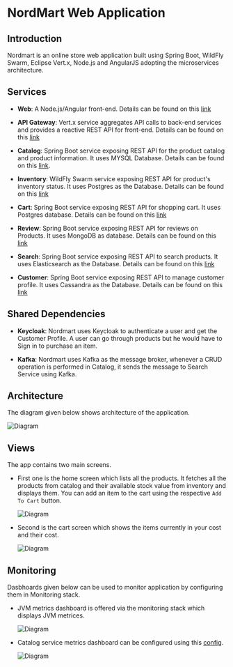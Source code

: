 # NordMart Web Application

## Introduction

Nordmart is an online store web application built using Spring Boot, WildFly Swarm, Eclipse Vert.x, Node.js and AngularJS adopting the microservices architecture.

## Services

* **Web**: A Node.js/Angular front-end. Details can be found on this [link](https://github.com/stakater-lab/stakater-nordmart-web)

* **API Gateway**: Vert.x service aggregates API calls to back-end services and provides a reactive REST API for front-end. Details can be found on this [link](https://github.com/stakater-lab/stakater-nordmart-gateway-vertx)

* **Catalog**: Spring Boot service exposing REST API for the product catalog and product information. It uses MYSQL Database. Details can be found on this [link](https://github.com/stakater-lab/stakater-nordmart-catalog).

* **Inventory**: WildFly Swarm service exposing REST API for product's inventory status. It uses Postgres as the Database. Details can be found on this [link](https://github.com/stakater-lab/stakater-nordmart-inventory)

* **Cart**: Spring Boot service exposing REST API for shopping cart. It uses Postgres database. Details can be found on this [link](https://github.com/stakater-lab/stakater-nordmart-cart)

* **Review**: Spring Boot service exposing REST API for reviews on Products. It uses MongoDB as database. Details can be found on this [link](https://github.com/stakater-lab/stakater-nordmart-review)

* **Search**: Spring Boot service exposing REST API to search products. It uses Elasticsearch as the Database. Details can be found on this [link](https://github.com/stakater-lab/stakater-nordmart-search)

* **Customer**: Spring Boot service exposing REST API to manage customer profile. It uses Cassandra as the Database. Details can be found on this [link](https://github.com/stakater-lab/stakater-nordmart-customer)


## Shared Dependencies

* **Keycloak**: Nordmart uses Keycloak to authenticate a user and get the Customer Profile. A user can go through products but he would have to Sign in to purchase an item.

* **Kafka**: Nordmart uses Kafka as the message broker, whenever a CRUD operation is performed in Catalog, it sends the message to Search Service using Kafka.

## Architecture

The diagram given below shows architecture of the application.

  ![Diagram](./images/architecture.jpg)

## Views

The app contains two main screens.

* First one is the home screen which lists all the products. It fetches all the products from catalog and their available stock value from inventory and displays them. You can add an item to the cart using the respective `Add To Cart` button.

  ![Diagram](./images/home.png)

* Second is the cart screen which shows the items currently in your cost and their cost.

  ![Diagram](./images/cart.png)

## Monitoring

Dasbhoards given below can be used to monitor application by configuring them in Monitoring stack.

* JVM metrics dashboard is offered via the monitoring stack which displays JVM metrices.

  ![Diagram](./images/jvm.png)

* Catalog service metrics dashboard can be configured using this [config](https://github.com/stakater-lab/nordmart-dev-apps/blob/master/releases/catalog-service-dashboard.yaml).

  ![Diagram](./images/catalog-service.png)

